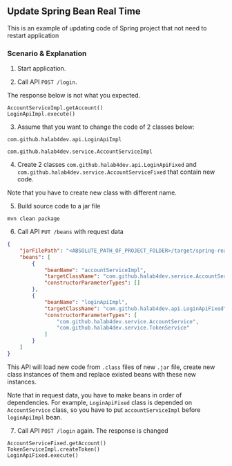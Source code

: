 ## Update Spring Bean Real Time
This is an example of updating code of Spring project that not need to restart application

### Scenario & Explanation
1. Start application.


2. Call API `POST /login`.

The response below is not what you expected.
```text
AccountServiceImpl.getAccount()
LoginApiImpl.execute()
```

3. Assume that you want to change the code of 2 classes below: 

`com.github.halab4dev.api.LoginApiImpl`

`com.github.halab4dev.service.AccountServiceImpl`


4. Create 2 classes `com.github.halab4dev.api.LoginApiFixed` and  `com.github.halab4dev.service.AccountServiceFixed`
that contain new code.

Note that you have to create new class with different name.


5. Build source code to a jar file
```shell
mvn clean package
```


6. Call API `PUT /beans` with request data
```json
{
    "jarFilePath": "<ABSOLUTE_PATH_OF_PROJECT_FOLDER>/target/spring-realtime-update-beans-0.0.1-SNAPSHOT.jar",
    "beans": [
        {
            "beanName": "accountServiceImpl",
            "targetClassName": "com.github.halab4dev.service.AccountServiceFixed",
            "constructorParameterTypes": []
        },
        {
            "beanName": "loginApiImpl",
            "targetClassName": "com.github.halab4dev.api.LoginApiFixed",
            "constructorParameterTypes": [
                "com.github.halab4dev.service.AccountService",
                "com.github.halab4dev.service.TokenService"
            ]
        }
    ]
}
```

This API will load new code from `.class` files of new `.jar` file, create new class instances of them
and replace existed beans with these new instances.

Note that in request data, you have to make beans in order of dependencies. 
For example, `LoginApiFixed` class is depended on `AccountService` class, 
so you have to put `accountServiceImpl` before `loginApiImpl` bean.

7. Call API `POST /login` again. The response is changed
```text
AccountServiceFixed.getAccount()
TokenServiceImpl.createToken()
LoginApiFixed.execute()
```